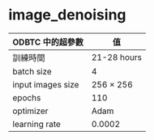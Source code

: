# image_denoising
| **ODBTC 中的超參數** | 值 |
|----------------------|------|
| 訓練時間             | 21-28 hours |
| batch size          | 4    |
| input images size   | 256 × 256 |
| epochs             | 110  |
| optimizer          | Adam |
| learning rate      | 0.0002 |
